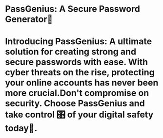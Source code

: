 # PassGenius: A Secure Password Generator🚀
# Introducing PassGenius: A ultimate solution for creating strong and secure passwords with ease. With cyber threats on the rise, protecting your online accounts has never been more crucial.Don't compromise on security. Choose PassGenius and take control 🎛 of your digital safety today📍.
